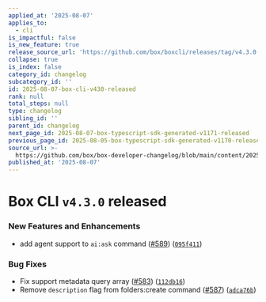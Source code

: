 ```yaml
---
applied_at: '2025-08-07'
applies_to:
  - cli
is_impactful: false
is_new_feature: true
release_source_url: 'https://github.com/box/boxcli/releases/tag/v4.3.0'
collapse: true
is_index: false
category_id: changelog
subcategory_id: ''
id: 2025-08-07-box-cli-v430-released
rank: null
total_steps: null
type: changelog
sibling_id: ''
parent_id: changelog
next_page_id: 2025-08-07-box-typescript-sdk-generated-v1171-released
previous_page_id: 2025-08-05-box-typescript-sdk-generated-v1170-released
source_url: >-
  https://github.com/box/box-developer-changelog/blob/main/content/2025/08-07-box-cli-v430-released.md
published_at: '2025-08-07'
---
```

# Box CLI `v4.3.0` released

### New Features and Enhancements

* add agent support to `ai:ask` command ([#589][1]) ([`095f411`][2])

### Bug Fixes

* Fix support metadata query array ([#583][3]) ([`112db16`][4])
* Remove `description` flag from folders:create command ([#587][5]) ([`adca76b`][6])

[1]: https://github.com/box/boxcli/issues/589

[2]: https://github.com/box/boxcli/commit/095f4110274f67c5b1024de49a256b5bbe35cf18

[3]: https://github.com/box/boxcli/issues/583

[4]: https://github.com/box/boxcli/commit/112db160230e5bb75f84e44cb86a8372341dd8ad

[5]: https://github.com/box/boxcli/issues/587

[6]: https://github.com/box/boxcli/commit/adca76b5fb03f62daf2104500b87f8a962382a35